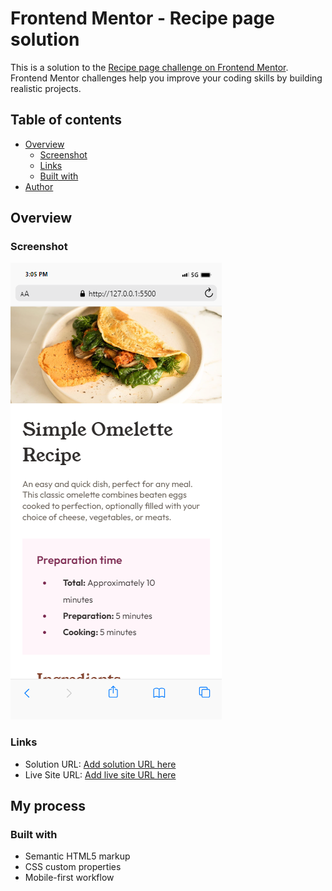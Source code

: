 # Frontend Mentor - Recipe page solution

This is a solution to the [Recipe page challenge on Frontend Mentor](https://www.frontendmentor.io/challenges/recipe-page-KiTsR8QQKm). Frontend Mentor challenges help you improve your coding skills by building realistic projects. 

## Table of contents

- [Overview](#overview)
  - [Screenshot](#screenshot)
  - [Links](#links)
  - [Built with](#built-with)
- [Author](#author)


## Overview

### Screenshot

![](/screenshot.png)

### Links

- Solution URL: [Add solution URL here](https://github.com/Devdainty/Recipe-page)
- Live Site URL: [Add live site URL here](https://recipe-page-blue.vercel.app/)

## My process

### Built with

- Semantic HTML5 markup
- CSS custom properties
- Mobile-first workflow
